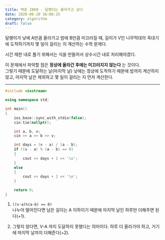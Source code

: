 ```yaml
---
title: 백준 2869 - 달팽이는 올라가고 싶다
date: 2020-06-20 16:06:15
category: algorithm
draft: false
---
```


달팽이가 낮에 A만큼 올라가고 밤에 B만큼 미끄러질 때, 길이가 V인 나무막대의 꼭대기에 도착하기까지 몇 일이 걸리는 지 계산하는 수학 문제다.

시간 제한 내로 풀기 위해서는 식을 만들어서 상수시간 내로 처리해야겠다.

이 문제에서 파악할 점은 **정상에 올라간 후에는 미끄러지지 않는다** 는 것이다.  
그렇기 때문에 도달하는 날(마지막 날) 낮에는 정상에 도착하기 때문에 밤까지 계산하지 않고, 마지막 날은 제외하고 몇 일이 걸리는 지 먼저 계산한다.

---

```cpp
#include <iostream>

using namespace std;

int main()
{
    ios_base::sync_with_stdio(false);
    cin.tie(nullptr);

    int a, b, v;
    cin >> a >> b >> v;

    int days = (v - a) / (a - b);
    if ((v - a) % (a - b) == 0)
    {
        cout << days + 1 << '\n';
    }
    else
    {
        cout << days + 2 << '\n';
    }

    return 0;
}
```

1. `((v-a)%(a-b) == 0)`  
   나누어 떨어진다면 남은 길이는 A 이하이기 때문에 마지막 날인 하루만 더해주면 된다(+1).

2. 그렇지 않다면, V-A 까지 도달하지 못했다는 의미이다. 하루 더 올라가야 하고, 거기에 마지막 날까지 더해준다(+2).
